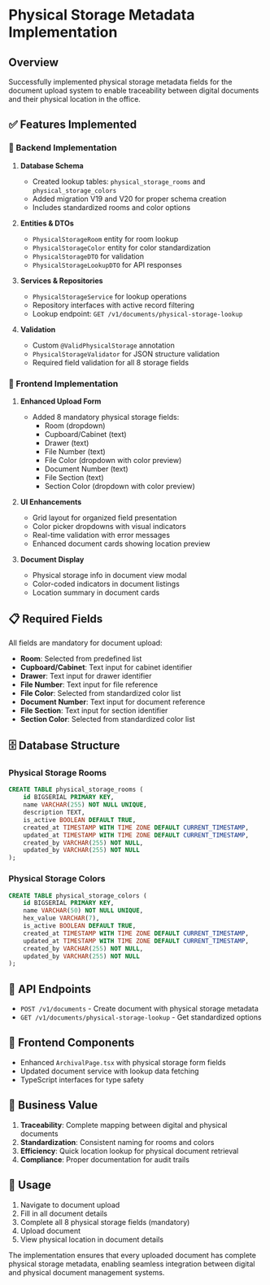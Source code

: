 # Physical Storage Metadata Implementation

## Overview
Successfully implemented physical storage metadata fields for the document upload system to enable traceability between digital documents and their physical location in the office.

## ✅ Features Implemented

### 🔧 Backend Implementation

1. **Database Schema**
   - Created lookup tables: `physical_storage_rooms` and `physical_storage_colors`
   - Added migration V19 and V20 for proper schema creation
   - Includes standardized rooms and color options

2. **Entities & DTOs**
   - `PhysicalStorageRoom` entity for room lookup
   - `PhysicalStorageColor` entity for color standardization
   - `PhysicalStorageDTO` for validation
   - `PhysicalStorageLookupDTO` for API responses

3. **Services & Repositories**
   - `PhysicalStorageService` for lookup operations
   - Repository interfaces with active record filtering
   - Lookup endpoint: `GET /v1/documents/physical-storage-lookup`

4. **Validation**
   - Custom `@ValidPhysicalStorage` annotation
   - `PhysicalStorageValidator` for JSON structure validation
   - Required field validation for all 8 storage fields

### 🎨 Frontend Implementation

1. **Enhanced Upload Form**
   - Added 8 mandatory physical storage fields:
     - Room (dropdown)
     - Cupboard/Cabinet (text)
     - Drawer (text)
     - File Number (text)
     - File Color (dropdown with color preview)
     - Document Number (text)
     - File Section (text)
     - Section Color (dropdown with color preview)

2. **UI Enhancements**
   - Grid layout for organized field presentation
   - Color picker dropdowns with visual indicators
   - Real-time validation with error messages
   - Enhanced document cards showing location preview

3. **Document Display**
   - Physical storage info in document view modal
   - Color-coded indicators in document listings
   - Location summary in document cards

## 📋 Required Fields

All fields are mandatory for document upload:
- **Room**: Selected from predefined list
- **Cupboard/Cabinet**: Text input for cabinet identifier
- **Drawer**: Text input for drawer identifier  
- **File Number**: Text input for file reference
- **File Color**: Selected from standardized color list
- **Document Number**: Text input for document reference
- **File Section**: Text input for section identifier
- **Section Color**: Selected from standardized color list

## 🗄️ Database Structure

### Physical Storage Rooms
```sql
CREATE TABLE physical_storage_rooms (
    id BIGSERIAL PRIMARY KEY,
    name VARCHAR(255) NOT NULL UNIQUE,
    description TEXT,
    is_active BOOLEAN DEFAULT TRUE,
    created_at TIMESTAMP WITH TIME ZONE DEFAULT CURRENT_TIMESTAMP,
    updated_at TIMESTAMP WITH TIME ZONE DEFAULT CURRENT_TIMESTAMP,
    created_by VARCHAR(255) NOT NULL,
    updated_by VARCHAR(255) NOT NULL
);
```

### Physical Storage Colors
```sql
CREATE TABLE physical_storage_colors (
    id BIGSERIAL PRIMARY KEY,
    name VARCHAR(50) NOT NULL UNIQUE,
    hex_value VARCHAR(7),
    is_active BOOLEAN DEFAULT TRUE,
    created_at TIMESTAMP WITH TIME ZONE DEFAULT CURRENT_TIMESTAMP,
    updated_at TIMESTAMP WITH TIME ZONE DEFAULT CURRENT_TIMESTAMP,
    created_by VARCHAR(255) NOT NULL,
    updated_by VARCHAR(255) NOT NULL
);
```

## 🔗 API Endpoints

- `POST /v1/documents` - Create document with physical storage metadata
- `GET /v1/documents/physical-storage-lookup` - Get standardized options

## 📱 Frontend Components

- Enhanced `ArchivalPage.tsx` with physical storage form fields
- Updated document service with lookup data fetching
- TypeScript interfaces for type safety

## 🎯 Business Value

1. **Traceability**: Complete mapping between digital and physical documents
2. **Standardization**: Consistent naming for rooms and colors
3. **Efficiency**: Quick location lookup for physical document retrieval
4. **Compliance**: Proper documentation for audit trails

## 🚀 Usage

1. Navigate to document upload
2. Fill in all document details
3. Complete all 8 physical storage fields (mandatory)
4. Upload document
5. View physical location in document details

The implementation ensures that every uploaded document has complete physical storage metadata, enabling seamless integration between digital and physical document management systems. 